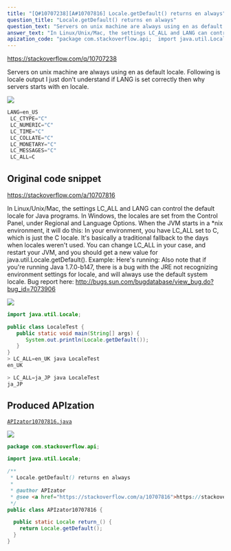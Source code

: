 ```yaml
---
title: "[Q#10707238][A#10707816] Locale.getDefault() returns en always"
question_title: "Locale.getDefault() returns en always"
question_text: "Servers on unix machine are always using en as default locale. Following is locale output I just don't understand if LANG is set correctly then why servers starts with en locale."
answer_text: "In Linux/Unix/Mac, the settings LC_ALL and LANG can control the default locale for Java programs. In Windows, the locales are set from the Control Panel, under Regional and Language Options. When the JVM starts in a *nix environment, it will do this: In your environment, you have LC_ALL set to C, which is just the C locale. It's basically a traditional fallback to the days when locales weren't used. You can change LC_ALL in your case, and restart your JVM, and you should get a new value for java.util.Locale.getDefault(). Example: Here's running: Also note that if you're running Java 1.7.0-b147, there is a bug with the JRE not recognizing environment settings for locale, and will always use the default system locale. Bug report here: http://bugs.sun.com/bugdatabase/view_bug.do?bug_id=7073906"
apization_code: "package com.stackoverflow.api;  import java.util.Locale;  /**  * Locale.getDefault() returns en always  *  * @author APIzator  * @see <a href=\"https://stackoverflow.com/a/10707816\">https://stackoverflow.com/a/10707816</a>  */ public class APIzator10707816 {    public static Locale return_() {     return Locale.getDefault();   } }"
---
```


https://stackoverflow.com/q/10707238

Servers on unix machine are always using en as default locale.
Following is locale output
I just don&#x27;t understand if LANG is set correctly then why servers starts with en locale.


<div class="code-logo"><img src="/stackoverflow.png" /></div>

```java
LANG=en_US
 LC_CTYPE="C"
 LC_NUMERIC="C"
 LC_TIME="C"
 LC_COLLATE="C"
 LC_MONETARY="C"
 LC_MESSAGES="C"
 LC_ALL=C
```


## Original code snippet

https://stackoverflow.com/a/10707816

In Linux/Unix/Mac, the settings LC_ALL and LANG can control the default locale for Java programs. In Windows, the locales are set from the Control Panel, under Regional and Language Options.
When the JVM starts in a *nix environment, it will do this:
In your environment, you have LC_ALL set to C, which is just the C locale. It&#x27;s basically a traditional fallback to the days when locales weren&#x27;t used.
You can change LC_ALL in your case, and restart your JVM, and you should get a new value for java.util.Locale.getDefault().
Example:
Here&#x27;s running:
Also note that if you&#x27;re running Java 1.7.0-b147, there is a bug with the JRE not recognizing environment settings for locale, and will always use the default system locale.
Bug report here: http://bugs.sun.com/bugdatabase/view_bug.do?bug_id=7073906

<div class="code-logo"><img src="/stackoverflow.png" /></div>

```java
import java.util.Locale;

public class LocaleTest {
   public static void main(String[] args) {
      System.out.println(Locale.getDefault());
   }
}
> LC_ALL=en_UK java LocaleTest
en_UK

> LC_ALL=ja_JP java LocaleTest
ja_JP
```

## Produced APIzation

[`APIzator10707816.java`](https://github.com/pasqualesalza/apization/raw/main/data/search/APIzator10707816.java)

<div class="code-logo"><img src="/apizator.png" /></div>

```java
package com.stackoverflow.api;

import java.util.Locale;

/**
 * Locale.getDefault() returns en always
 *
 * @author APIzator
 * @see <a href="https://stackoverflow.com/a/10707816">https://stackoverflow.com/a/10707816</a>
 */
public class APIzator10707816 {

  public static Locale return_() {
    return Locale.getDefault();
  }
}

```